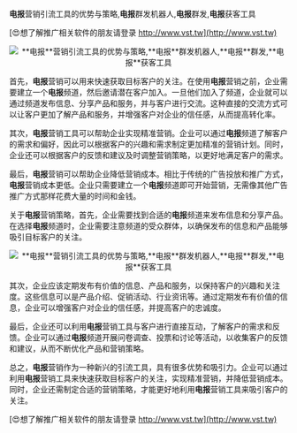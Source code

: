 **电报**营销引流工具的优势与策略,**电报**群发机器人,**电报**群发,**电报**获客工具

[😍想了解推广相关软件的朋友请登录 http://www.vst.tw](http://www.vst.tw)

 <center><img src="https://vst.tw/MP4/tuiguang/png/8.png" alt="**电报**营销引流工具的优势与策略,**电报**群发机器人,**电报**群发,**电报**获客工具"></center>

首先，**电报**营销可以用来快速获取目标客户的关注。在使用**电报**营销之前，企业需要建立一个**电报**频道，然后邀请潜在客户加入。一旦他们加入了频道，企业就可以通过频道发布信息、分享产品和服务，并与客户进行交流。这种直接的交流方式可以让客户更加了解产品和服务，并增强客户对企业的信任感，从而提高转化率。

其次，**电报**营销工具可以帮助企业实现精准营销。企业可以通过**电报**频道了解客户的需求和偏好，因此可以根据客户的兴趣和需求制定更加精准的营销计划。同时，企业还可以根据客户的反馈和建议及时调整营销策略，以更好地满足客户的需求。

最后，**电报**营销可以帮助企业降低营销成本。相比于传统的广告投放和推广方式，**电报**营销成本更低。企业只需要建立一个**电报**频道即可开始营销，无需像其他广告推广方式那样花费大量的时间和金钱。

关于**电报**营销策略，首先，企业需要找到合适的**电报**频道来发布信息和分享产品。在选择**电报**频道时，企业需要注意频道的受众群体，以确保发布的信息和产品能够吸引目标客户的关注。

 <center><img src="https://vst.tw/MP4/tuiguang/png/1.png" alt="**电报**营销引流工具的优势与策略,**电报**群发机器人,**电报**群发,**电报**获客工具"></center>

其次，企业应该定期发布有价值的信息、产品和服务，以保持客户的兴趣和关注度。这些信息可以是产品介绍、促销活动、行业资讯等。通过定期发布有价值的信息，企业可以增强客户对企业的信任感，并提高客户的忠诚度。

最后，企业还可以利用**电报**营销工具与客户进行直接互动，了解客户的需求和反馈。企业可以通过**电报**频道开展问卷调查、投票和讨论等活动，以收集客户的反馈和建议，从而不断优化产品和营销策略。

总之，**电报**营销作为一种新兴的引流工具，具有很多优势和吸引力。企业可以通过利用**电报**营销工具来快速获取目标客户的关注，实现精准营销，并降低营销成本。同时，企业还需制定合适的营销策略，才能更好地利用**电报**营销工具来吸引客户的关注。

[😍想了解推广相关软件的朋友请登录 http://www.vst.tw](http://www.vst.tw)



